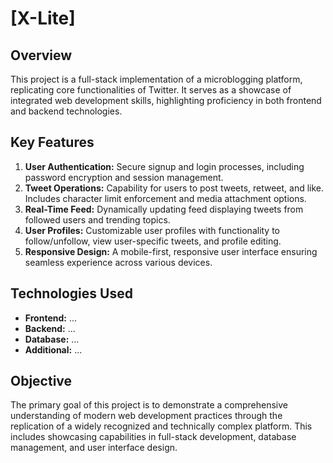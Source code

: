 # [X-Lite]

## Overview
This project is a full-stack implementation of a microblogging platform, replicating core functionalities of Twitter. It serves as a showcase of integrated web development skills, highlighting proficiency in both frontend and backend technologies.

## Key Features
1. **User Authentication:** Secure signup and login processes, including password encryption and session management.
2. **Tweet Operations:** Capability for users to post tweets, retweet, and like. Includes character limit enforcement and media attachment options.
3. **Real-Time Feed:** Dynamically updating feed displaying tweets from followed users and trending topics.
4. **User Profiles:** Customizable user profiles with functionality to follow/unfollow, view user-specific tweets, and profile editing.
5. **Responsive Design:** A mobile-first, responsive user interface ensuring seamless experience across various devices.

## Technologies Used
- **Frontend:** ...
- **Backend:** ...
- **Database:** ...
- **Additional:** ...

## Objective
The primary goal of this project is to demonstrate a comprehensive understanding of modern web development practices through the replication of a widely recognized and technically complex platform. This includes showcasing capabilities in full-stack development, database management, and user interface design.

